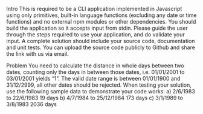 Intro
This is required to be a CLI application implemented in Javascript using only primitives,
built-in language functions (excluding any date or time functions) and no external npm
modules or other dependencies. You should build the application so it accepts input
from stdin. Please guide the user through the steps required to use your application,
and do validate your input.
A complete solution should include your source code, documentation and unit tests.
You can upload the source code publicly to Github and share the link with us via
email.

Problem
You need to calculate the distance in whole days between two dates, counting only
the days in between those dates, i.e. 01/01/2001 to 03/01/2001 yields “1”. The valid
date range is between 01/01/1900 and 31/12/2999, all other dates should be
rejected.
When testing your solution, use the following sample data to demonstrate your code
works:
a) 2/6/1983 to 22/6/1983 19 days
b) 4/7/1984 to 25/12/1984 173 days
c) 3/1/1989 to 3/8/1983 2036 days
